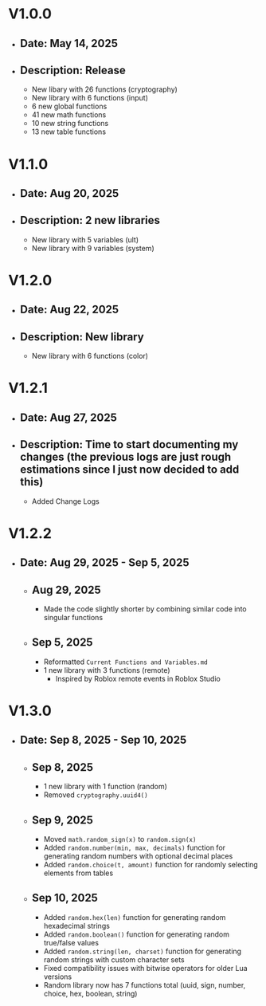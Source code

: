# V1.0.0
- ## Date: May 14, 2025 
- ## Description: Release
  - New libary with 26 functions (cryptography)
  - New library with 6 functions (input)
  - 6 new global functions
  - 41 new math functions
  - 10 new string functions
  - 13 new table functions

# V1.1.0
- ## Date: Aug 20, 2025
- ## Description: 2 new libraries
  - New library with 5 variables (ult)
  - New library with 9 variables (system)

# V1.2.0
- ## Date: Aug 22, 2025
- ## Description: New library
  - New library with 6 functions (color)

# V1.2.1
- ## Date: Aug 27, 2025
- ## Description: Time to start documenting my changes (the previous logs are just rough estimations since I just now decided to add this)
  - Added Change Logs

# V1.2.2
- ## Date: Aug 29, 2025 - Sep 5, 2025
  - ## Aug 29, 2025
    - Made the code slightly shorter by combining similar code into singular functions
  - ## Sep 5, 2025
    - Reformatted `Current Functions and Variables.md`
    - 1 new library with 3 functions (remote)
      - Inspired by Roblox remote events in Roblox Studio

# V1.3.0
- ## Date: Sep 8, 2025 - Sep 10, 2025
  - ## Sep 8, 2025
    - 1 new library with 1 function (random)
    - Removed `cryptography.uuid4()`
  - ## Sep 9, 2025
    - Moved `math.random_sign(x)` to `random.sign(x)`
    - Added `random.number(min, max, decimals)` function for generating random numbers with optional decimal places
    - Added `random.choice(t, amount)` function for randomly selecting elements from tables
  - ## Sep 10, 2025
    - Added `random.hex(len)` function for generating random hexadecimal strings
    - Added `random.boolean()` function for generating random true/false values
    - Added `random.string(len, charset)` function for generating random strings with custom character sets
    - Fixed compatibility issues with bitwise operators for older Lua versions
    - Random library now has 7 functions total (uuid, sign, number, choice, hex, boolean, string)